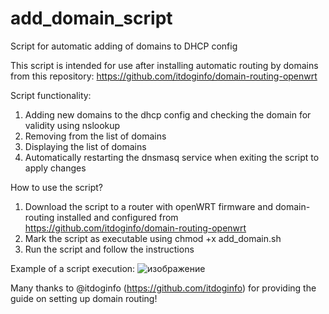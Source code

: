 # add_domain_script
Script for automatic adding of domains to DHCP config

This script is intended for use after installing automatic routing by domains from this repository: https://github.com/itdoginfo/domain-routing-openwrt

Script functionality:
1) Adding new domains to the dhcp config and checking the domain for validity using nslookup
2) Removing from the list of domains
3) Displaying the list of domains
4) Automatically restarting the dnsmasq service when exiting the script to apply changes

How to use the script?
1) Download the script to a router with openWRT firmware and domain-routing installed and configured from https://github.com/itdoginfo/domain-routing-openwrt
2) Mark the script as executable using chmod +x add_domain.sh
3) Run the script and follow the instructions

Example of a script execution:
![изображение](https://github.com/user-attachments/assets/79235a83-5b09-49d1-9861-605062b97304)

Many thanks to @itdoginfo (https://github.com/itdoginfo) for providing the guide on setting up domain routing!
